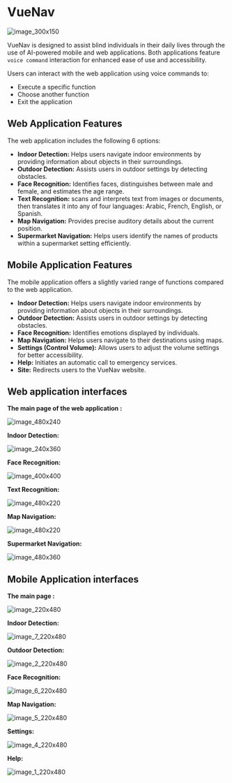 # VueNav

![image_300x150](https://github.com/rachidoutaleb/VueNav/assets/123762098/398e84aa-0c06-4d65-895e-58c9761936e2)

VueNav is designed to assist blind individuals in their daily lives through the use of AI-powered mobile and web applications. 
Both applications feature `voice command` interaction for enhanced ease of use and accessibility.

Users can interact with the web application using voice commands to:
- Execute a specific function
- Choose another function
- Exit the application


## Web Application Features
The web application includes the following 6 options:
- **Indoor Detection:** Helps users navigate indoor environments by providing information about objects in their surroundings.
- **Outdoor Detection:** Assists users in outdoor settings by detecting obstacles.
- **Face Recognition:** Identifies faces, distinguishes between male and female, and estimates the age range.
- **Text Recognition:** scans and interprets text from images or documents, then translates it into any of four languages: Arabic, French, English, or Spanish.
- **Map Navigation:** Provides precise auditory details about the current position.
- **Supermarket Navigation:** Helps users identify the names of products within a supermarket setting efficiently.

## Mobile Application Features
The mobile application offers a slightly varied range of functions compared to the web application.

- **Indoor Detection:** Helps users navigate indoor environments by providing information about objects in their surroundings.
- **Outdoor Detection:** Assists users in outdoor settings by detecting obstacles.
- **Face Recognition:** Identifies emotions displayed by individuals.
- **Map Navigation:** Helps users navigate to their destinations using maps.
- **Settings (Control Volume):** Allows users to adjust the volume settings for better accessibility.
- **Help:** Initiates an automatic call to emergency services.
- **Site:** Redirects users to the VueNav website.



## Web application interfaces
**The main page of the web application :**

![image_480x240](https://github.com/rachidoutaleb/VueNav/assets/123762098/8a1bee25-a92b-4cfa-b43f-a31bc945d4fb)

**Indoor Detection:**

![image_240x360](https://github.com/rachidoutaleb/VueNav/assets/123762098/3e71f262-c03d-48cf-89b2-34e1fdbbff94)

**Face Recognition:**

![image_400x400](https://github.com/rachidoutaleb/VueNav/assets/123762098/eaac93ab-7f71-4288-99ff-964eef962c73)


**Text Recognition:**

![image_480x220](https://github.com/rachidoutaleb/VueNav/assets/123762098/5b718b81-aba2-442f-8504-35a371ecaede)




**Map Navigation:**

![image_480x220](https://github.com/rachidoutaleb/VueNav/assets/123762098/9225f150-f132-4539-98d5-4c07335e7631)

**Supermarket Navigation:**

![image_480x360](https://github.com/rachidoutaleb/VueNav/assets/123762098/9da763ea-a26e-4ebb-b51b-74ee8a50233e)

## Mobile Application interfaces
**The main page :**

![image_220x480](https://github.com/rachidoutaleb/VueNav/assets/123762098/3aea8c40-961f-4810-8f2e-d2ff02582e29)

**Indoor Detection:**

![image_7_220x480](https://github.com/rachidoutaleb/VueNav/assets/123762098/b51023f7-9823-44d7-b651-3eb5d7e9970f)




**Outdoor Detection:**

![image_2_220x480](https://github.com/rachidoutaleb/VueNav/assets/123762098/78661f74-0b3e-4e67-9e8a-6479450edcf0)



**Face Recognition:**

![image_6_220x480](https://github.com/rachidoutaleb/VueNav/assets/123762098/1d014434-63df-4842-85e4-ed2797fad10e)


**Map Navigation:**

![image_5_220x480](https://github.com/rachidoutaleb/VueNav/assets/123762098/799c9436-d631-4cc3-a5d0-2c4c8ef78c12)


**Settings:**

![image_4_220x480](https://github.com/rachidoutaleb/VueNav/assets/123762098/c0384da9-24e7-4c72-9b3b-4fbb9c720972)


**Help:**

![image_1_220x480](https://github.com/rachidoutaleb/VueNav/assets/123762098/c4416e02-870c-403c-81e8-d64a2d612692)



